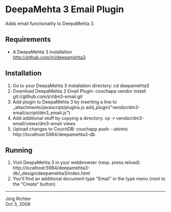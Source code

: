 
DeepaMehta 3 Email Plugin
=========================


Adds email functionality to DeepaMehta 3.


Requirements
------------

* A DeepaMehta 3 installation  
  <http://github.com/jri/deepamehta3>


Installation
------------

1.  Go to your DeepaMehta 3 installation directory:
        cd deepamehta3
2.  Download DeepaMehta 3 Email Plugin:
        couchapp vendor install git://github.com/jri/dm3-email.git
3.  Add plugin to DeepaMehta 3 by inserting a line to _attachments/javascript/plugins.js
        add_plugin("vendor/dm3-email/script/dm3_email.js")
4.  Add additional stuff by copying a directory:
        cp -r vendor/dm3-email/views/dm3-email views
5.  Upload changes to CouchDB:
        couchapp push --atomic http://localhost:5984/deepamehta3-db


Running
-------

1.  Visit DeepaMehta 3 in your webbrowser (resp. press reload):
        http://localhost:5984/deepamehta3-db/_design/deepamehta3/index.html
2.  You'll find an additional document type "Email" in the type menu (next to the "Create" button).


------------
Jörg Richter  
Oct 3, 2009
